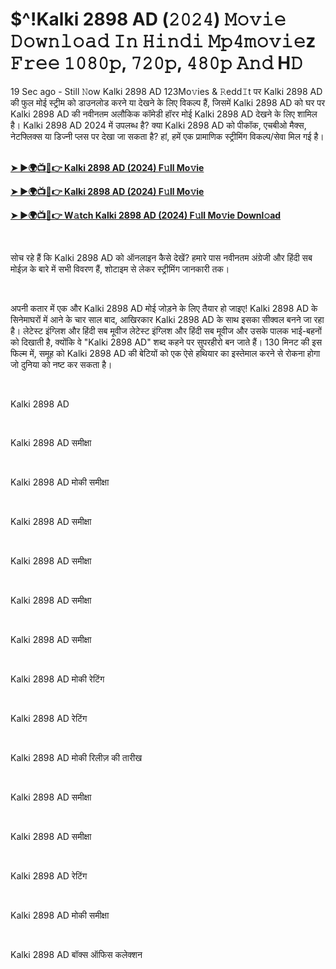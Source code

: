 <h1 style="text-align: left;">$^!Kalki 2898 AD (𝟸𝟶𝟸𝟺) 𝙼𝚘𝚟𝚒𝚎 𝙳𝚘𝚠𝚗𝚕𝚘𝚊𝚍 𝙸𝚗 𝙷𝚒𝚗𝚍𝚒 𝙼𝚙𝟺𝚖𝚘𝚟𝚒𝚎z 𝙵𝚛𝚎𝚎 𝟷𝟶𝟾𝟶𝚙, 𝟽𝟸𝟶𝚙, 𝟺𝟾𝟶𝚙 𝙰𝚗𝚍 H𝙳</h1><p>19 Sec ago - Still 𝙽ow Kalki 2898 AD 123Mo𝚟ies &amp; 𝚁edd𝙸t पर Kalki 2898 AD की फुल मोई स्ट्रीम को डाउनलोड करने या देखने के लिए विकल्प हैं, जिसमें Kalki 2898 AD को घर पर Kalki 2898 AD की नवीनतम अलौकिक कॉमेडी हॉरर मोई Kalki 2898 AD देखने के लिए शामिल है। Kalki 2898 AD 2024 में उपलब्ध है? क्या Kalki 2898 AD को पीकॉक, एचबीओ मैक्स, नेटफ्लिक्स या डिज्नी प्लस पर देखा जा सकता है? हां, हमें एक प्रामाणिक स्ट्रीमिंग विकल्प/सेवा मिल गई है।&nbsp;</p><p><a href="https://tinyurl.com/sfxfbpr2" target="_blank"><b>➤ ►🌍📺📱👉 Kalki 2898 AD (2024) F𝚞ll Mo𝚟ie</b></a></p><p><a href="https://tinyurl.com/3f6wkwcy" target="_blank"><b>➤ ►🌍📺📱👉 Kalki 2898 AD (2024) F𝚞ll Mo𝚟ie</b></a></p><p><a href="https://tinyurl.com/sfxfbpr2" target="_blank"><b>➤ ►🌍📺📱👉 W𝚊tch Kalki 2898 AD (2024) F𝚞ll Mo𝚟ie Downl𝚘ad</b></a></p><p><br /></p><p>सोच रहे हैं कि Kalki 2898 AD को ऑनलाइन कैसे देखें? हमारे पास नवीनतम अंग्रेजी और हिंदी सब मोईज़ के बारे में सभी विवरण हैं, शोटाइम से लेकर स्ट्रीमिंग जानकारी तक।</p><p><br /></p><p>अपनी कतार में एक और Kalki 2898 AD मोई जोड़ने के लिए तैयार हो जाइए! Kalki 2898 AD के सिनेमाघरों में आने के चार साल बाद, आखिरकार Kalki 2898 AD के साथ इसका सीक्वल बनने जा रहा है। लेटेस्ट इंग्लिश और हिंदी सब मूवीज लेटेस्ट इंग्लिश और हिंदी सब मूवीज और उसके पालक भाई-बहनों को दिखाती है, क्योंकि वे "Kalki 2898 AD" शब्द कहने पर सुपरहीरो बन जाते हैं। 130 मिनट की इस फिल्म में, समूह को Kalki 2898 AD की बेटियों को एक ऐसे हथियार का इस्तेमाल करने से रोकना होगा जो दुनिया को नष्ट कर सकता है।</p><p><br /></p><p>Kalki 2898 AD</p><p><br /></p><p>Kalki 2898 AD समीक्षा</p><p><br /></p><p>Kalki 2898 AD मोकी समीक्षा</p><p><br /></p><p>Kalki 2898 AD समीक्षा</p><p><br /></p><p>Kalki 2898 AD समीक्षा</p><p><br /></p><p>Kalki 2898 AD समीक्षा</p><p><br /></p><p>Kalki 2898 AD समीक्षा</p><p><br /></p><p>Kalki 2898 AD मोकी रेटिंग</p><p><br /></p><p>Kalki 2898 AD रेटिंग</p><p><br /></p><p>Kalki 2898 AD मोकी रिलीज़ की तारीख</p><p><br /></p><p>Kalki 2898 AD समीक्षा</p><p><br /></p><p>Kalki 2898 AD समीक्षा</p><p><br /></p><p>Kalki 2898 AD रेटिंग</p><p><br /></p><p>Kalki 2898 AD मोकी समीक्षा</p><p><br /></p><p>Kalki 2898 AD बॉक्स ऑफिस कलेक्शन</p>
